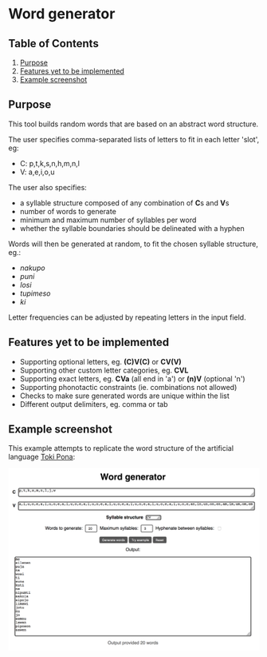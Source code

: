 # Word generator

## Table of Contents
1. [Purpose](#s1)
2. [Features yet to be implemented](#s2)
3. [Example screenshot](#s3)

## Purpose<a name="s1"></a>

This tool builds random words that are based on an abstract word structure.

The user specifies comma-separated lists of letters to fit in each letter 'slot', eg:
* C: p,t,k,s,n,h,m,n,l
* V: a,e,i,o,u

The user also specifies:
* a syllable structure composed of any combination of **C**s and **V**s
* number of words to generate
* minimum and maximum number of syllables per word
* whether the syllable boundaries should be delineated with a hyphen

Words will then be generated at random, to fit the chosen syllable structure, eg.:
* _nakupo_
* _puni_
* _losi_
* _tupimeso_
* _ki_

Letter frequencies can be adjusted by repeating letters in the input field.

## Features yet to be implemented<a name="s2"></a>

* Supporting optional letters, eg. **(C)V(C)** or **CV(V)**
* Supporting other custom letter categories, eg. **CVL**
* Supporting exact letters, eg. **CVa** (all end in 'a') or **(n)V** (optional 'n')
* Supporting phonotactic constraints (ie. combinations not allowed)
* Checks to make sure generated words are unique within the list
* Different output delimiters, eg. comma or tab

## Example screenshot<a name="s3"></a>

This example attempts to replicate the word structure of the artificial language [Toki Pona](https://en.wikipedia.org/wiki/Toki_Pona):

![Screenshot of tool](https://github.com/aaa2016/word-generator/blob/master/example.png)
